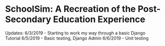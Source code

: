 # SchoolSim: A Recreation of the Post-Secondary Education Experience

Updates:
6/3/2019 - Starting to work my way through a basic Django Tutorial
6/5/2019 - Basic testing, Django Admin
6/6/2019 - Unit testing